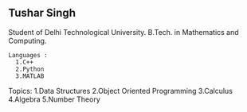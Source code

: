 ## Tushar Singh
Student of Delhi Technological University.
B.Tech. in Mathematics and Computing.
```
Languages :
  1.C++
  2.Python
  3.MATLAB
  ```
Topics:
  1.Data Structures
  2.Object Oriented Programming
  3.Calculus
  4.Algebra
  5.Number Theory